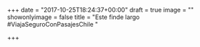 +++
date = "2017-10-25T18:24:37+00:00"
draft = true
image = ""
showonlyimage = false
title = "Este finde largo #ViajaSeguroConPasajesChile "

+++
